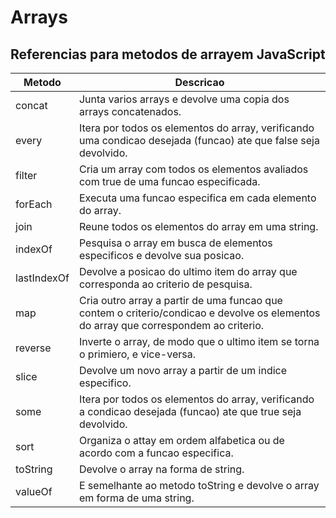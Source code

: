 # Arrays

## Referencias para metodos de arrayem JavaScript

Metodo            |     Descricao
------            |     -----
concat            |     Junta varios arrays e devolve uma copia dos arrays concatenados.
every             |     Itera por todos os elementos do array, verificando uma condicao desejada (funcao) ate que false seja devolvido.
filter            |     Cria um array com todos os elementos avaliados com true de uma funcao especificada.
forEach           |     Executa uma funcao especifica em cada elemento do array.
join              |     Reune todos os elementos do array em uma string.
indexOf           |     Pesquisa o array em busca de elementos especificos e devolve sua posicao.
lastIndexOf       |     Devolve a posicao do ultimo item  do array que corresponda ao criterio de pesquisa.
map               |     Cria outro array a partir de uma funcao que contem o criterio/condicao e devolve os elementos do array que correspondem ao criterio.
reverse           |     Inverte o array, de modo que o ultimo item se torna o primiero, e vice-versa.
slice             |     Devolve um novo array a partir de um indice especifico.
some              |     Itera por todos os elementos do array, verificando a condicao desejada (funcao) ate que true seja devolvido.
sort              |     Organiza o attay em ordem alfabetica ou de acordo com a funcao especifica.
toString          |     Devolve o array na forma de string.
valueOf           |     E semelhante ao metodo toString e devolve o array em forma de uma string.